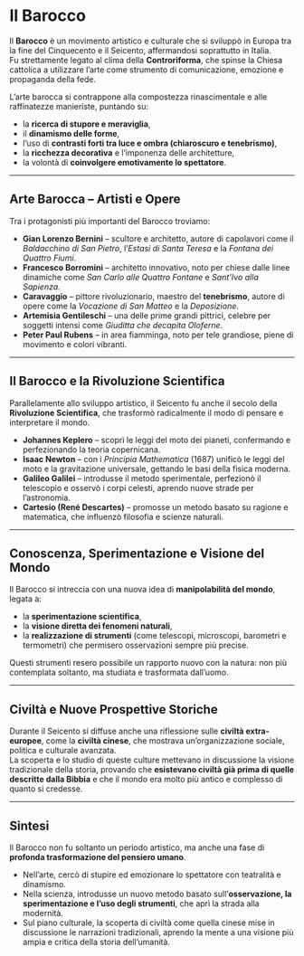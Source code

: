 # Il Barocco

Il **Barocco** è un movimento artistico e culturale che si sviluppò in Europa tra la fine del Cinquecento e il Seicento, affermandosi soprattutto in Italia.  
Fu strettamente legato al clima della **Controriforma**, che spinse la Chiesa cattolica a utilizzare l’arte come strumento di comunicazione, emozione e propaganda della fede.  

L’arte barocca si contrappone alla compostezza rinascimentale e alle raffinatezze manieriste, puntando su:  

- la **ricerca di stupore e meraviglia**,  
- il **dinamismo delle forme**,  
- l’uso di **contrasti forti tra luce e ombra (chiaroscuro e tenebrismo)**,  
- la **ricchezza decorativa** e l’imponenza delle architetture,  
- la volontà di **coinvolgere emotivamente lo spettatore**.  

---

## Arte Barocca – Artisti e Opere

Tra i protagonisti più importanti del Barocco troviamo:  

- **Gian Lorenzo Bernini** – scultore e architetto, autore di capolavori come il *Baldacchino di San Pietro*, l’*Estasi di Santa Teresa* e la *Fontana dei Quattro Fiumi*.  
- **Francesco Borromini** – architetto innovativo, noto per chiese dalle linee dinamiche come *San Carlo alle Quattro Fontane* e *Sant’Ivo alla Sapienza*.  
- **Caravaggio** – pittore rivoluzionario, maestro del **tenebrismo**, autore di opere come la *Vocazione di San Matteo* e la *Deposizione*.  
- **Artemisia Gentileschi** – una delle prime grandi pittrici, celebre per soggetti intensi come *Giuditta che decapita Oloferne*.  
- **Peter Paul Rubens** – in area fiamminga, noto per tele grandiose, piene di movimento e colori vibranti.  

---

## Il Barocco e la Rivoluzione Scientifica

Parallelamente allo sviluppo artistico, il Seicento fu anche il secolo della **Rivoluzione Scientifica**, che trasformò radicalmente il modo di pensare e interpretare il mondo.  

- **Johannes Keplero** – scoprì le leggi del moto dei pianeti, confermando e perfezionando la teoria copernicana.  
- **Isaac Newton** – con i *Principia Mathematica* (1687) unificò le leggi del moto e la gravitazione universale, gettando le basi della fisica moderna.  
- **Galileo Galilei** – introdusse il metodo sperimentale, perfezionò il telescopio e osservò i corpi celesti, aprendo nuove strade per l’astronomia.  
- **Cartesio (René Descartes)** – promosse un metodo basato su ragione e matematica, che influenzò filosofia e scienze naturali.  

---

## Conoscenza, Sperimentazione e Visione del Mondo

Il Barocco si intreccia con una nuova idea di **manipolabilità del mondo**, legata a:  

- la **sperimentazione scientifica**,  
- la **visione diretta dei fenomeni naturali**,  
- la **realizzazione di strumenti** (come telescopi, microscopi, barometri e termometri) che permisero osservazioni sempre più precise.  

Questi strumenti resero possibile un rapporto nuovo con la natura: non più contemplata soltanto, ma studiata e trasformata dall’uomo.  

---

## Civiltà e Nuove Prospettive Storiche

Durante il Seicento si diffuse anche una riflessione sulle **civiltà extra-europee**, come la **civiltà cinese**, che mostrava un’organizzazione sociale, politica e culturale avanzata.  
La scoperta e lo studio di queste culture mettevano in discussione la visione tradizionale della storia, provando che **esistevano civiltà già prima di quelle descritte dalla Bibbia** e che il mondo era molto più antico e complesso di quanto si credesse.  

---

## Sintesi

Il Barocco non fu soltanto un periodo artistico, ma anche una fase di **profonda trasformazione del pensiero umano**.  
- Nell’arte, cercò di stupire ed emozionare lo spettatore con teatralità e dinamismo.  
- Nella scienza, introdusse un nuovo metodo basato sull’**osservazione, la sperimentazione e l’uso degli strumenti**, che aprì la strada alla modernità.  
- Sul piano culturale, la scoperta di civiltà come quella cinese mise in discussione le narrazioni tradizionali, aprendo la mente a una visione più ampia e critica della storia dell’umanità.